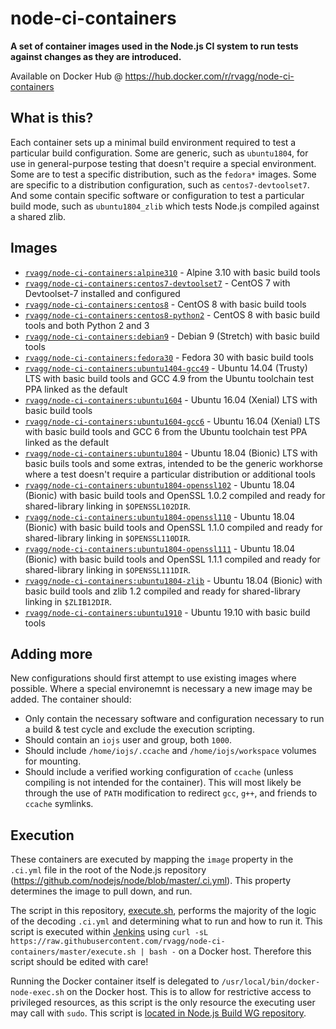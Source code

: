 # node-ci-containers

**A set of container images used in the Node.js CI system to run tests against changes as they are introduced.**

Available on Docker Hub @ https://hub.docker.com/r/rvagg/node-ci-containers

## What is this?

Each container sets up a minimal build environment required to test a particular build configuration. Some are generic, such as `ubuntu1804`, for use in general-purpose testing that doesn't require a special environment. Some are to test a specific distribution, such as the `fedora*` images. Some are specific to a distribution configuration, such as `centos7-devtoolset7`. And some contain specific software or configuration to test a particular build mode, such as `ubuntu1804_zlib` which tests Node.js compiled against a shared zlib.

## Images

* [`rvagg/node-ci-containers:alpine310`](https://github.com/rvagg/node-ci-containers/blob/master/alpine310) - Alpine 3.10 with basic build tools
* [`rvagg/node-ci-containers:centos7-devtoolset7`](https://github.com/rvagg/node-ci-containers/blob/master/centos7-devtoolset7) - CentOS 7 with Devtoolset-7 installed and configured
* [`rvagg/node-ci-containers:centos8`](https://github.com/rvagg/node-ci-containers/blob/master/centos8) - CentOS 8 with basic build tools
* [`rvagg/node-ci-containers:centos8-python2`](https://github.com/rvagg/node-ci-containers/blob/master/centos8-python2) - CentOS 8 with basic build tools and both Python 2 and 3
* [`rvagg/node-ci-containers:debian9`](https://github.com/rvagg/node-ci-containers/blob/master/debian9) - Debian 9 (Stretch) with basic build tools
* [`rvagg/node-ci-containers:fedora30`](https://github.com/rvagg/node-ci-containers/blob/master/fedora30) - Fedora 30 with basic build tools
* [`rvagg/node-ci-containers:ubuntu1404-gcc49`](https://github.com/rvagg/node-ci-containers/blob/master/ubuntu1404-gcc-49) - Ubuntu 14.04 (Trusty) LTS with basic build tools and GCC 4.9 from the Ubuntu toolchain test PPA linked as the default
* [`rvagg/node-ci-containers:ubuntu1604`](https://github.com/rvagg/node-ci-containers/blob/master/ubuntu1604) - Ubuntu 16.04 (Xenial) LTS with basic build tools
* [`rvagg/node-ci-containers:ubuntu1604-gcc6`](https://github.com/rvagg/node-ci-containers/blob/master/ubuntu1604-gcc6) - Ubuntu 16.04 (Xenial) LTS with basic build tools and GCC 6 from the Ubuntu toolchain test PPA linked as the default
* [`rvagg/node-ci-containers:ubuntu1804`](https://github.com/rvagg/node-ci-containers/blob/master/ubuntu1804) - Ubuntu 18.04 (Bionic) LTS with basic buils tools and some extras, intended to be the generic workhorse where a test doesn't require a particular distribution or additional tools
* [`rvagg/node-ci-containers:ubuntu1804-openssl102`](https://github.com/rvagg/node-ci-containers/blob/master/ubuntu1804-openssl102) - Ubuntu 18.04 (Bionic) with basic build tools and OpenSSL 1.0.2 compiled and ready for shared-library linking in `$OPENSSL102DIR`.
* [`rvagg/node-ci-containers:ubuntu1804-openssl110`](https://github.com/rvagg/node-ci-containers/blob/master/ubuntu1804-openssl110) - Ubuntu 18.04 (Bionic) with basic build tools and OpenSSL 1.1.0 compiled and ready for shared-library linking in `$OPENSSL110DIR`.
* [`rvagg/node-ci-containers:ubuntu1804-openssl111`](https://github.com/rvagg/node-ci-containers/blob/master/ubuntu1804-openssl111) - Ubuntu 18.04 (Bionic) with basic build tools and OpenSSL 1.1.1 compiled and ready for shared-library linking in `$OPENSSL111DIR`.
* [`rvagg/node-ci-containers:ubuntu1804-zlib`](https://github.com/rvagg/node-ci-containers/blob/master/ubuntu1804-zlib) - Ubuntu 18.04 (Bionic) with basic build tools and zlib 1.2 compiled and ready for shared-library linking in `$ZLIB12DIR`.
* [`rvagg/node-ci-containers:ubuntu1910`](https://github.com/rvagg/node-ci-containers/blob/master/ubuntu1910) - Ubuntu 19.10 with basic build tools

## Adding more

New configurations should first attempt to use existing images where possible. Where a special environemnt is necessary a new image may be added. The container should:

* Only contain the necessary software and configuration necessary to run a build & test cycle and exclude the execution scripting.
* Should contain an `iojs` user and group, both `1000`.
* Should include `/home/iojs/.ccache` and `/home/iojs/workspace` volumes for mounting.
* Should include a verified working configuration of `ccache` (unless compiling is not intended for the container). This will most likely be through the use of `PATH` modification to redirect `gcc`, `g++`, and friends to `ccache` symlinks.

## Execution

These containers are executed by mapping the `image` property in the `.ci.yml` file in the root of the Node.js repository (https://github.com/nodejs/node/blob/master/.ci.yml). This property determines the image to pull down, and run.

The script in this repository, [execute.sh](https://github.com/rvagg/node-ci-containers/blob/master/execute.sh), performs the majority of the logic of the decoding `.ci.yml` and determining what to run and how to run it. This script is executed within [Jenkins](https://ci.nodejs.org) using `curl -sL https://raw.githubusercontent.com/rvagg/node-ci-containers/master/execute.sh | bash -` on a Docker host. Therefore this script should be edited with care!

Running the Docker container itself is delegated to `/usr/local/bin/docker-node-exec.sh` on the Docker host. This is to allow for restrictive access to privileged resources, as this script is the only resource the executing user may call with `sudo`. This script is [located in Node.js Build WG repository](https://github.com/nodejs/build/blob/master/ansible/roles/jenkins-worker/files/docker-node-exec.sh).

